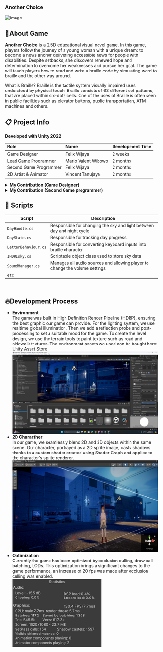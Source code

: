 ### Another Choice

![image](https://github.com/Felixwijaya04/Felixwijaya04/blob/main/images/Gif_Another_Choice%20(1).gif)

## 🔴About Game
**Another Choice** is a 2.5D educational visual novel game. In this game, players follow the journey of a young woman with a unique dream: to become a news anchor delivering accessible news for people with disabilities. Despite setbacks, she discovers renewed hope and determination to overcome her weaknesses and pursue her goal. The game will teach players how to read and write a braille code by simulating word to braille and the other way around. 

What is Braille? Braille is the tactile system visually impaired uses understood by physical touch​. Braille consists of 63 different dot patterns, that are placed within six-dots cells. One of the uses of Braille is often seen in public facilities such as elevator buttons, public transportation, ATM machines and others.

## 📋 Project Info

<b> Developed with Unity 2022 </b>

| **Role** | **Name** | **Development Time** 
|:-|:-|:-|
| Game Designer | Felix Wijaya | 2 weeks |
| Lead Game Programmer | Mario Valent Wibowo | 2 months |
| Second Game Programmer | Felix Wijaya | 2 months |
| 2D Artist & Animator| Vincent Tanujaya | 2 months |
<details>
  <summary> <b>My Contribution (Game Designer)</b> </summary>
  
  - Game design
  - Story writer
  - Level design
  
</details>
<details>
  <summary> <b>My Contribution (Second Game programmer)</b> </summary>
  
  - Audio programming
  - Game settings
  - Graphic optimization
  
</details>

## 📜 Scripts

|  Script       | Description                                                  |
| ------------------- | ------------------------------------------------------------ |
| `DayHandle.cs` | Responsible for changing the sky and light between day and night cycle |
| `DayState.cs`  | Responsible for tracking day progress |
| `LetterBehaviour.cs`  | Responsible for converting keyboard inputs into braille character |
| `IHDRIsky.cs`  | Scriptable object class used to store sky data |
| `SoundManager.cs`  | Manages all audio sources and allowing player to change the volume settings  |
| `etc`  |
<br>

## 🔥Development Process
- **Environment** <br> The game was built in High Definition Render Pipeline (HDRP), ensuring the best graphic our game can provide. For the lighting system, we use realtime global illumination. Then we add a reflection probe and post-processing to set a suitable mood for the game. To create the level design, we use the terrain tools to paint texture such as road and sidewalk textures. The environment assets we used can be bought here: [Unity Asset Store](https://assetstore.unity.com/packages/3d/environments/urban/tokyo-street-228474)
![image](https://github.com/Felixwijaya04/AnotherChoice_readme/blob/main/images/Screenshot%20(539).png)
- **2D Characther** <br> In our game, we seamlessly blend 2D and 3D objects within the same scene. Our character, portrayed as a 2D sprite image, casts shadows thanks to a custom shader created using Shader Graph and applied to the character’s sprite renderer.
![image](https://github.com/Felixwijaya04/AnotherChoice_readme/blob/main/images/anotherChoice.png)
- **Optimization** <br> Currently the game has been optimized by occlusion culling, draw call batching, LODs. This optimization brings a significant changes to the game performance, an increase of 20 fps was made after occlusion culling was enabled.
<br>![image](https://github.com/Felixwijaya04/AnotherChoice_readme/blob/main/images/Screenshot%202024-10-08%20161844.png)


